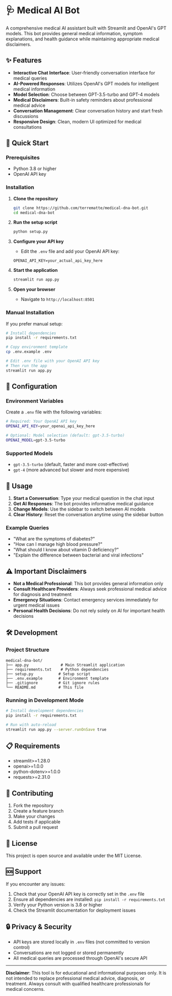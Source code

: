 # 🩺 Medical AI Bot

A comprehensive medical AI assistant built with Streamlit and OpenAI's GPT models. This bot provides general medical information, symptom explanations, and health guidance while maintaining appropriate medical disclaimers.

## ✨ Features

- **Interactive Chat Interface**: User-friendly conversation interface for medical queries
- **AI-Powered Responses**: Utilizes OpenAI's GPT models for intelligent medical information
- **Model Selection**: Choose between GPT-3.5-turbo and GPT-4 models
- **Medical Disclaimers**: Built-in safety reminders about professional medical advice
- **Conversation Management**: Clear conversation history and start fresh discussions
- **Responsive Design**: Clean, modern UI optimized for medical consultations

## 🚀 Quick Start

### Prerequisites
- Python 3.8 or higher
- OpenAI API key

### Installation

1. **Clone the repository**
   ```bash
   git clone https://github.com/terrematte/medical-dna-bot.git
   cd medical-dna-bot
   ```

2. **Run the setup script**
   ```bash
   python setup.py
   ```

3. **Configure your API key**
   - Edit the `.env` file and add your OpenAI API key:
   ```
   OPENAI_API_KEY=your_actual_api_key_here
   ```

4. **Start the application**
   ```bash
   streamlit run app.py
   ```

5. **Open your browser**
   - Navigate to `http://localhost:8501`

### Manual Installation

If you prefer manual setup:

```bash
# Install dependencies
pip install -r requirements.txt

# Copy environment template
cp .env.example .env

# Edit .env file with your OpenAI API key
# Then run the app
streamlit run app.py
```

## 🔧 Configuration

### Environment Variables

Create a `.env` file with the following variables:

```bash
# Required: Your OpenAI API key
OPENAI_API_KEY=your_openai_api_key_here

# Optional: Model selection (default: gpt-3.5-turbo)
OPENAI_MODEL=gpt-3.5-turbo
```

### Supported Models
- `gpt-3.5-turbo` (default, faster and more cost-effective)
- `gpt-4` (more advanced but slower and more expensive)

## 📱 Usage

1. **Start a Conversation**: Type your medical question in the chat input
2. **Get AI Responses**: The bot provides informative medical guidance
3. **Change Models**: Use the sidebar to switch between AI models
4. **Clear History**: Reset the conversation anytime using the sidebar button

### Example Queries
- "What are the symptoms of diabetes?"
- "How can I manage high blood pressure?"
- "What should I know about vitamin D deficiency?"
- "Explain the difference between bacterial and viral infections"

## ⚠️ Important Disclaimers

- **Not a Medical Professional**: This bot provides general information only
- **Consult Healthcare Providers**: Always seek professional medical advice for diagnosis and treatment
- **Emergency Situations**: Contact emergency services immediately for urgent medical issues
- **Personal Health Decisions**: Do not rely solely on AI for important health decisions

## 🛠️ Development

### Project Structure
```
medical-dna-bot/
├── app.py              # Main Streamlit application
├── requirements.txt    # Python dependencies
├── setup.py           # Setup script
├── .env.example       # Environment template
├── .gitignore         # Git ignore rules
└── README.md          # This file
```

### Running in Development Mode
```bash
# Install development dependencies
pip install -r requirements.txt

# Run with auto-reload
streamlit run app.py --server.runOnSave true
```

## 📋 Requirements

- streamlit>=1.28.0
- openai>=1.0.0
- python-dotenv>=1.0.0
- requests>=2.31.0

## 🤝 Contributing

1. Fork the repository
2. Create a feature branch
3. Make your changes
4. Add tests if applicable
5. Submit a pull request

## 📄 License

This project is open source and available under the MIT License.

## 🆘 Support

If you encounter any issues:

1. Check that your OpenAI API key is correctly set in the `.env` file
2. Ensure all dependencies are installed: `pip install -r requirements.txt`
3. Verify your Python version is 3.8 or higher
4. Check the Streamlit documentation for deployment issues

## 🔒 Privacy & Security

- API keys are stored locally in `.env` files (not committed to version control)
- Conversations are not logged or stored permanently
- All medical queries are processed through OpenAI's secure API

---

**Disclaimer**: This tool is for educational and informational purposes only. It is not intended to replace professional medical advice, diagnosis, or treatment. Always consult with qualified healthcare professionals for medical concerns.